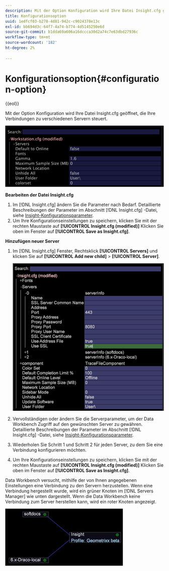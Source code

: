 ```yaml
---
description: Mit der Option Konfiguration wird Ihre Datei Insight.cfg geöffnet, die Ihre Verbindungen zu verschiedenen Servern steuert.
title: Konfigurationsoption
uuid: 1edfcf03-b278-4d81-942c-c9024378e13c
exl-id: bb694d3c-64f7-4a74-b774-4d5145250e6d
source-git-commit: b1dda69a606a16dccca30d2a74c7e63dbd27936c
workflow-type: tm+mt
source-wordcount: '182'
ht-degree: 2%

---
```


# Konfigurationsoption{#configuration-option}

{{eol}}

Mit der Option Konfiguration wird Ihre Datei Insight.cfg geöffnet, die Ihre Verbindungen zu verschiedenen Servern steuert.

![](assets/cfg_Workstation.png)

**Bearbeiten der Datei Insight.cfg**

1. Im [!DNL Insight.cfg] ändern Sie die Parameter nach Bedarf. Detaillierte Beschreibungen der Parameter im Abschnitt [!DNL Insight.cfg] -Datei, siehe [Insight-Konfigurationsparameter](../../../home/c-get-started/c-insght-config-param.md#concept-14da97d0756348e885c08ca9e866074b).
1. Um Ihre Konfigurationseinstellungen zu speichern, klicken Sie mit der rechten Maustaste auf **[!UICONTROL Insight.cfg (modified)]** Klicken Sie oben im Fenster auf **[!UICONTROL Save as Insight.cfg]**.

**Hinzufügen neuer Server**

1. Im [!DNL Insight.cfg] Fenster, Rechtsklick **[!UICONTROL Servers]** und klicken Sie auf **[!UICONTROL Add new child]** > **[!UICONTROL Server]**.

   ![](assets/cfg_Workstation_AddServer.png)

1. Vervollständigen oder ändern Sie die Serverparameter, um der Data Workbench Zugriff auf den gewünschten Server zu gewähren. Detaillierte Beschreibungen der Parameter im Abschnitt [!DNL Insight.cfg] -Datei, siehe [Insight-Konfigurationsparameter](../../../home/c-get-started/c-insght-config-param.md#concept-14da97d0756348e885c08ca9e866074b).
1. Wiederholen Sie Schritt 1 und Schritt 2 für jeden Server, zu dem Sie eine Verbindung konfigurieren möchten.
1. Um Ihre Konfigurationseinstellungen zu speichern, klicken Sie mit der rechten Maustaste auf **[!UICONTROL Insight.cfg (modified)]** Klicken Sie oben im Fenster auf **[!UICONTROL Save as Insight.cfg]**.

Data Workbench versucht, mithilfe der von Ihnen angegebenen Einstellungen eine Verbindung zu den Servern herzustellen. Wenn eine Verbindung hergestellt wurde, wird ein grüner Knoten im [!DNL Servers Manager] wie unten dargestellt. Wenn die Data Workbench keine Verbindung zum Server herstellen kann, wird ein roter Knoten angezeigt.

![](assets/vis_SysStat_RedGreenDots.png)

